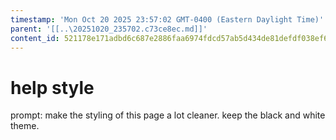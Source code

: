 ```yaml
---
timestamp: 'Mon Oct 20 2025 23:57:02 GMT-0400 (Eastern Daylight Time)'
parent: '[[..\20251020_235702.c73ce8ec.md]]'
content_id: 521178e171adbd6c687e2886faa6974fdcd57ab5d434de81defdf038ef6ef0b2
---
```


# help style

<script setup lang="ts">
import { ref } from 'vue';
import { useRouter } from 'vue-router';
import axios from 'axios';
import { useUserStore } from '../stores/user';
const userStore = useUserStore();

// Get current user from localStorage
const storedUser = localStorage.getItem('currentUser');
const currentUser = storedUser ? JSON.parse(storedUser) : null;

const displayName = ref(currentUser?.displayName || '');
const username = currentUser?.username || '';
const errorMsg = ref('');
const successMsg = ref('');
const editing = ref(false); // track if in edit mode

const router = useRouter();

// Edit display name function
const saveDisplayName = async () => {
  if (!displayName.value) {
    errorMsg.value = 'Display name cannot be empty.';
    return;
  }

  try {
    const res = await axios.post('http://localhost:8000/api/Authenticate/editUser', {
      user: currentUser._id,
      newDisplayName: displayName.value
    });

    if (res.data.error) {
      errorMsg.value = res.data.error;
      return;
    }

    // Update localStorage
    currentUser.displayName = displayName.value;
    localStorage.setItem('currentUser', JSON.stringify(currentUser));

    successMsg.value = 'Display name updated!';
    errorMsg.value = '';
    editing.value = false; // exit edit mode
  } catch (err) {
    errorMsg.value = 'Failed to update display name.';
    console.error(err);
  }
};

// Logout function
const logout = () => {
  localStorage.removeItem('currentUser');
  userStore.clearUser();
  router.push('/login');
};

// Toggle edit mode
const startEditing = () => {
  editing.value = true;
};
</script>

<template>
  <div class="profile-container">
    <h1>Profile</h1>
    <p><strong>Username:</strong> {{ username }}</p>

```
<div class="edit-section">
  <label for="displayName">Display Name:</label>

  <!-- Show text or input based on edit mode -->
  <span v-if="!editing">{{ displayName }}</span>
  <input v-else id="displayName" v-model="displayName" placeholder="Enter new display name" />

  <!-- Buttons -->
  <button v-if="!editing" @click="startEditing">Edit</button>
  <button v-else @click="saveDisplayName">Save</button>
</div>

<p class="success" v-if="successMsg">{{ successMsg }}</p>
<p class="error" v-if="errorMsg">{{ errorMsg }}</p>

<button class="logout-btn" @click="logout">Logout</button>
```

  </div>
</template>

<style scoped>
.profile-container {
  width: 100vw;
  display: flex;
  flex-direction: column;
  gap: 1rem;
  justify-content:left;
  padding:2rem;
  color:black;


}

.edit-section {
  display: flex;
  gap: 0.5rem;
  align-items: center;
}

input {
  flex: 1;
  padding: 0.5rem;
  font-size: 1rem;

}

button {
  padding: 0.5rem 1rem;
  cursor: pointer;
  border-radius:0.5rem;
  width:5rem;
}

.logout-btn {
  margin-top: 2rem;
  background-color: #f44336;
  color: white;
  border: none;
  border-radius: 0.25rem;
}

.error {
  color: red;
}

.success {
  color: green;
}
</style>

prompt: make the styling of this page a lot cleaner. keep the black and white theme.
